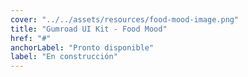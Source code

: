 ```yaml
---
cover: "../../assets/resources/food-mood-image.png"
title: "Gumroad UI Kit - Food Mood"
href: "#"
anchorLabel: "Pronto disponible"
label: "En construcción"
---
```

